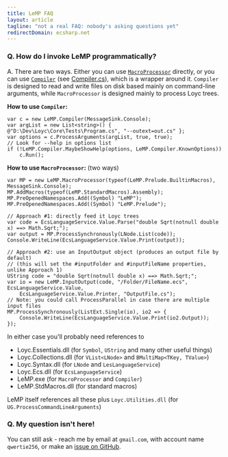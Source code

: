 ```yaml
---
title: LeMP FAQ
layout: article
tagline: "not a real FAQ: nobody's asking questions yet"
redirectDomain: ecsharp.net
---
```


### Q. How do I invoke LeMP programmatically? ###

A. There are two ways. Either you can use  [`MacroProcessor`](https://github.com/qwertie/Loyc/blob/master/Main/LeMP/MacroProcessor.cs) directly, or you can use [`Compiler`](http://ecsharp.net/doc/code/classLeMP_1_1Compiler.html) (see [Compiler.cs](https://github.com/qwertie/Loyc/blob/master/Main/LeMP/Compiler.cs)), which is a wrapper around it. `Compiler` is designed to read and write files on disk based mainly on command-line arguments, while `MacroProcessor` is designed mainly to process Loyc trees.

**How to use `Compiler`:**

	var c = new LeMP.Compiler(MessageSink.Console);
	var argList = new List<string>() { @"D:\Dev\Loyc\Core\Tests\Program.cs", "--outext=out.cs" };
	var options = c.ProcessArguments(argList, true, true);
	// Look for --help in options list
	if (!LeMP.Compiler.MaybeShowHelp(options, LeMP.Compiler.KnownOptions))
		c.Run();

**How to use `MacroProcessor`:** (two ways)

	var MP = new LeMP.MacroProcessor(typeof(LeMP.Prelude.BuiltinMacros), MessageSink.Console);
	MP.AddMacros(typeof(LeMP.StandardMacros).Assembly);
	MP.PreOpenedNamespaces.Add((Symbol) "LeMP");
	MP.PreOpenedNamespaces.Add((Symbol) "LeMP.Prelude");
	
	// Approach #1: directly feed it Loyc trees
	var code = EcsLanguageService.Value.Parse("double Sqrt(notnull double x) ==> Math.Sqrt;");
	var output = MP.ProcessSynchronously(LNode.List(code));
	Console.WriteLine(EcsLanguageService.Value.Print(output));

	// Approach #2: use an InputOutput object (produces an output file by default)
	// (this will set the #inputFolder and #inputFileName properties, unlike Approach 1)
	UString code = "double Sqrt(notnull double x) ==> Math.Sqrt;";
	var io = new LeMP.InputOutput(code, "/Folder/FileName.ecs", EcsLanguageService.Value, 
		EcsLanguageService.Value.Printer, "OutputFile.cs");
	// Note: you could call ProcessParallel in case there are multiple input files
	MP.ProcessSynchronously(ListExt.Single(io), io2 => {
		Console.WriteLine(EcsLanguageService.Value.Print(io2.Output));
	});

In either case you'll probably need references to

- Loyc.Essentials.dll (for `Symbol`, `UString` and many other useful things)
- Loyc.Collections.dll (for `VList<LNode>` and `BMultiMap<TKey, TValue>`)
- Loyc.Syntax.dll (for `LNode` and `LesLanguageService`)
- Loyc.Ecs.dll (for `EcsLanguageService`)
- LeMP.exe (for `MacroProcessor` and `Compiler`)
- LeMP.StdMacros.dll (for standard macros)

LeMP itself references all these plus `Loyc.Utilities.dll` (for `UG.ProcessCommandLineArguments`)

### Q. My question isn't here!

You can still ask - reach me by email at `gmail.com`, with account name `qwertie256`, or make an [issue on GitHub](https://github.com/qwertie/Loyc/issues).
